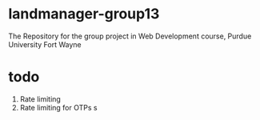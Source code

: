 # landmanager-group13
The Repository for the group project in Web Development course, Purdue University Fort Wayne


# todo
1. Rate limiting 
2. Rate limiting for OTPs
s